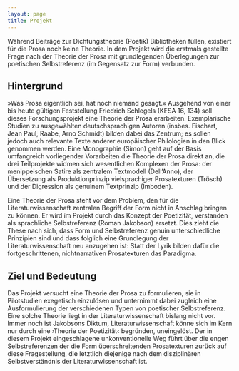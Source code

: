 ```yaml
---
layout: page
title: Projekt
---
```

Während Beiträge zur Dichtungstheorie (Poetik) Bibliotheken
füllen, existiert für die Prosa noch keine Theorie. In dem Projekt wird
die erstmals gestellte Frage nach der Theorie der Prosa mit
grundlegenden Überlegungen zur poetischen Selbstreferenz (im Gegensatz
zur Form) verbunden.

## Hintergrund
»Was Prosa eigentlich sei, hat noch niemand gesagt.«
Ausgehend von einer bis heute gültigen Feststellung Friedrich Schlegels
(KFSA 16, 134) soll dieses Forschungsprojekt eine Theorie der Prosa
erarbeiten. Exemplarische Studien zu ausgewählten deutschsprachigen
Autoren (insbes. Fischart, Jean Paul, Raabe, Arno Schmidt) bilden dabei
das Zentrum; es sollen jedoch auch relevante Texte anderer europäischer
Philologien in den Blick genommen werden. Eine Monographie (Simon) geht
auf der Basis umfangreich vorliegender Vorarbeiten die Theorie der Prosa
direkt an, die drei Teilprojekte widmen sich wesentlichen Komplexen der
Prosa: der menippeischen Satire als zentralem Textmodell (Dell’Anno),
der Übersetzung als Produktionprinzip vielsprachiger Prosatexturen
(Trösch) und der Digression als genuinem Textprinzip (Imboden).

Eine Theorie der Prosa steht vor dem Problem, den für die
Literaturwissenschaft zentralen Begriff der Form nicht in Anschlag
bringen zu können. Er wird im Projekt durch das Konzept der Poetizität,
verstanden als sprachliche Selbstreferenz (Roman Jakobson) ersetzt. Dies
zieht die These nach sich, dass Form und Selbstreferenz genuin
unterschiedliche Prinzipien sind und dass folglich eine Grundlegung der
Literaturwissenschaft neu anzugehen ist: Statt der Lyrik bilden dafür
die fortgeschrittenen, nichtnarrativen Prosatexturen das Paradigma.

## Ziel und Bedeutung
Das Projekt versucht eine Theorie der Prosa zu
formulieren, sie in Pilotstudien exegetisch einzulösen und unternimmt
dabei zugleich eine Ausformulierung der verschiedenen Typen von
poetischer Selbstreferenz. Eine solche Theorie liegt in der
Literaturwissenschaft bislang nicht vor. Immer noch ist Jakobsons
Diktum, Literaturwissenschaft könne sich im Kern nur durch eine ›Theorie
der Poetizität‹ begründen, uneingelöst. Der in diesem Projekt
eingeschlagene unkonventionelle Weg führt über die engen
Selbstreferenzen der die Form überschreitenden Prosatexturen zurück auf
diese Fragestellung, die letztlich diejenige nach dem disziplinären
Selbstverständnis der Literaturwissenschaft ist.
